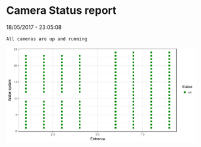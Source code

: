 Camera Status report
================
18/05/2017 - 23:05:08

    All cameras are up and running

![](camreport_files/figure-markdown_github/unnamed-chunk-2-1.png)
